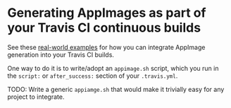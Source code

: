# Generating AppImages as part of your Travis CI continuous builds

See these [real-world examples](https://github.com/search?l=yaml&q=appimage.sh+travis&ref=searchresults&type=Code&utf8=%E2%9C%93) for how you can integrate AppImage generation into your Travis CI builds.

One way to do it is to write/adopt an `appimage.sh` script, which you run in the `script:` or `after_success:` section of your `.travis.yml`.

TODO: Write a generic `appiamge.sh` that would make it trivially easy for any project to integrate.
